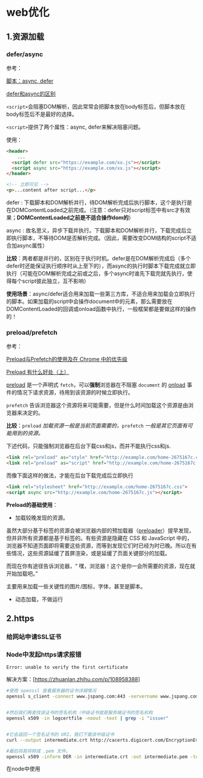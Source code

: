 # web优化



## 1.资源加载

### defer/async

参考：

[脚本：async, defer](https://zh.javascript.info/script-async-defer)

[defer和async的区别](https://segmentfault.com/q/1010000000640869)

`<script>`会阻塞DOM解析，因此常常会把脚本放在body标签后，但脚本放在body标签后不是最好的选择。

`<script>`提供了两个属性：async, defer来解决阻塞问题。



使用：

```html
<header>
	...
  <script defer src="https://example.com/xx.js"></script>
  <script async src="https://example.com/xx.js"></script>
</header>

<!-- 立即可见 -->
<p>...content after script...</p>
```



defer : 下载脚本和DOM解析并行，待DOM解析完成后执行脚本，这个是执行是在DOMContentLoaded之前完成。（注意：defer只对script标签中有src才有效果；**DOMContentLoaded之前是不适合操作dom的**）

async : 故名思义，异步下载并执行。下载脚本和DOM解析并行，下载完成后立即执行脚本，不等待DOM是否解析完成。（因此，需要改变DOM结构的script不适合加async属性）



**比较**：两者都是并行的，区别在于执行时机。defer是在DOM解析完成后（多个defer时还能保证执行顺序时从上至下的），而async的执行时脚本下载完成就立即执行（可能在DOM解析完成之前或之后，多个async时谁先下载完就先执行，使得每个script彼此独立，互不影响）



**使用场景**：async/defer适合用来加载一些第三方库，不适合用来加载会立即执行的脚本。如果加载的script中会操作document中的元素，那么需要放在DOMContentLoaded的回调或onload函数中执行，一般框架都是要做这样的操作的！

### preload/prefetch

参考：

[Preload与Prefetch的使用及在 Chrome 中的优先级](https://blog.fundebug.com/2019/04/11/understand-preload-and-prefetch/)

[Preload 有什么好处（上）](http://www.alloyteam.com/2016/05/preload-what-is-it-good-for-part1/)



[preload](https://www.smashingmagazine.com/2016/02/preload-what-is-it-good-for/) 是一个声明式 `fetch`，可以**强制**浏览器在不阻塞 `document` 的 [onload](https://developer.mozilla.org/en-US/docs/Web/API/GlobalEventHandlers/onload) 事件的情况下请求资源，待用到该资源的时候立即执行。

`prefetch` 告诉浏览器这个资源将来可能需要，但是什么时间加载这个资源是由浏览器来决定的。



**比较**：`preload` *加载资源一般是当前页面需要的，*`prefetch` *一般是其它页面有可能用到的资源。*



下述代码，只能强制浏览器在后台下载css和js，而并不能执行css和js.

```html
<link rel="preload" as="style" href="http://example.com/home-2675167c.css">
<link rel="preload" as="script" href="http://example.com/home-2675167c.js">
```

而像下面这样的做法，才能在后台下载完成后立即执行

```html
<link rel="stylesheet" href="http://example.com/home-2675167c.css">
<script async src="http://example.com/home-2675167c.js"></script>
```



**Preload的基础使用**：

+ 加载较晚发现的资源。

虽然大部分基于标签的资源会被浏览器内部的预加载器（[preloader](http://calendar.perfplanet.com/2013/big-bad-preloader/)）提早发现，但并非所有资源都是基于标签的。有些资源是隐藏在 CSS 和 JavaScript 中的，浏览器不知道页面即将需要这些资源，而等到发现它们时已经为时已晚。所以在有些情况，这些资源延缓了首屏渲染，或是延缓了页面关键部分的加载。

而现在你有途径告诉浏览器，“ 嘿，浏览器！这个是你一会所需要的资源，现在就开始加载吧。”

主要用来加载一些关键性的图片/图标，字体，甚至是脚本。

+ 动态加载，不做运行





## 2.https



### 给网站申请SSL证书







### Node中发起https请求报错

```
Error: unable to verify the first certificate
```



解决方案：[https://zhuanlan.zhihu.com/p/108958388]

```bash
#使用 openssl 查看服务器的证书详细情况
openssl s_client -connect www.jspang.com:443 -servername www.jspang.com | tee logcertfile


#然后我们再查找该证书的签名机构（中级证书就是服务端证书的签名机构
openssl x509 -in logcertfile -noout -text | grep -i "issuer"


#它会返回一个签名证书的 URI。我们下载该中级证书
curl --output intermediate.crt http://cacerts.digicert.com/EncryptionEverywhereDVTLSCA-G1.crt

#最后将其将转成 .pem 文件。
openssl x509 -inform DER -in intermediate.crt -out intermediate.pem -text
```

在node中使用


